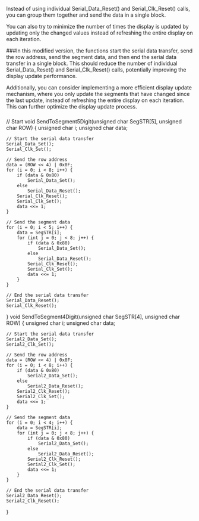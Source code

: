 Instead of using individual Serial_Data_Reset() and Serial_Clk_Reset() calls, you can group them together and send the data in a single block.

You can also try to minimize the number of times the display is updated by updating only the changed values instead of refreshing the entire display on each iteration.

###In this modified version, the functions start the serial data transfer, send the row address, send the segment data, and then end the serial data transfer in a single block. This should reduce the number of individual Serial_Data_Reset() and Serial_Clk_Reset() calls, potentially improving the display update performance.

Additionally, you can consider implementing a more efficient display update mechanism, where you only update the segments that have changed since the last update, instead of refreshing the entire display on each iteration. This can further optimize the display update process.
###

// Start 
void SendToSegment5Digit(unsigned char SegSTR[5], unsigned char ROW) {
    unsigned char i;
    unsigned char data;

    // Start the serial data transfer
    Serial_Data_Set();
    Serial_Clk_Set();

    // Send the row address
    data = (ROW << 4) | 0x0F;
    for (i = 0; i < 8; i++) {
        if (data & 0x80)
            Serial_Data_Set();
        else
            Serial_Data_Reset();
        Serial_Clk_Reset();
        Serial_Clk_Set();
        data <<= 1;
    }

    // Send the segment data
    for (i = 0; i < 5; i++) {
        data = SegSTR[i];
        for (int j = 0; j < 8; j++) {
            if (data & 0x80)
                Serial_Data_Set();
            else
                Serial_Data_Reset();
            Serial_Clk_Reset();
            Serial_Clk_Set();
            data <<= 1;
        }
    }

    // End the serial data transfer
    Serial_Data_Reset();
    Serial_Clk_Reset();
}
void SendToSegment4Digit(unsigned char SegSTR[4], unsigned char ROW) {
    unsigned char i;
    unsigned char data;

    // Start the serial data transfer
    Serial2_Data_Set();
    Serial2_Clk_Set();

    // Send the row address
    data = (ROW << 4) | 0x0F;
    for (i = 0; i < 8; i++) {
        if (data & 0x80)
            Serial2_Data_Set();
        else
            Serial2_Data_Reset();
        Serial2_Clk_Reset();
        Serial2_Clk_Set();
        data <<= 1;
    }

    // Send the segment data
    for (i = 0; i < 4; i++) {
        data = SegSTR[i];
        for (int j = 0; j < 8; j++) {
            if (data & 0x80)
                Serial2_Data_Set();
            else
                Serial2_Data_Reset();
            Serial2_Clk_Reset();
            Serial2_Clk_Set();
            data <<= 1;
        }
    }

    // End the serial data transfer
    Serial2_Data_Reset();
    Serial2_Clk_Reset();
}
